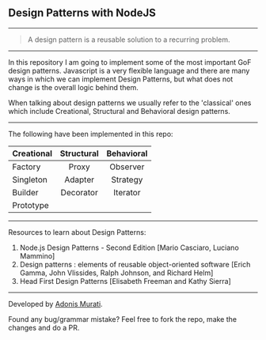 ## Design Patterns with NodeJS
---
> A design pattern is a reusable solution to a recurring problem.
---

In this repository I am going to implement some of the most important GoF design patterns. Javascript is a very flexible language and there are many ways in which we can implement Design Patterns, but what does not change is the overall logic behind them. 

When talking about design patterns we usually refer to the 'classical' ones which include Creational, Structural and Behavioral design patterns.

---

The following have been implemented in this repo:

| Creational    | Structural    | Behavioral  |
| ------------- |:-------------:| :-----:     |
| Factory       | Proxy         | Observer    |
| Singleton     | Adapter       | Strategy    |
| Builder       | Decorator     | Iterator    |
| Prototype     |               |             |

---

Resources to learn about Design Patterns: 

1. Node.js Design Patterns - Second Edition [Mario Casciaro, Luciano Mammino]
2. Design patterns : elements of reusable object-oriented software [Erich Gamma, John Vlissides, Ralph Johnson, and Richard Helm]
3. Head First Design Patterns [Elisabeth Freeman and Kathy Sierra]

---

Developed by [Adonis Murati](https://github.com/adoi).

Found any bug/grammar mistake? Feel free to fork the repo, make the changes and do a PR.    